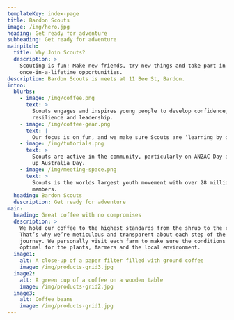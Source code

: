 ```yaml
---
templateKey: index-page
title: Bardon Scouts
image: /img/hero.jpg
heading: Get ready for adventure
subheading: Get ready for adventure
mainpitch:
  title: Why Join Scouts?
  description: >
    Scouting is fun! Make new friends, try new things and take part in
    once-in-a-lifetime opportunities.
description: Bardon Scouts is meets at 11 Bee St, Bardon.
intro:
  blurbs:
    - image: /img/coffee.png
      text: >
        Scouts engages and inspires young people to develop confidence,
        resilience and leadership.
    - image: /img/coffee-gear.png
      text: |
        Our focus is on fun, and we make sure Scouts are ‘learning by doing.’ 
    - image: /img/tutorials.png
      text: >
        Scouts are active in the community, particularly on ANZAC Day and clean
        up Australia Day.
    - image: /img/meeting-space.png
      text: >
        Scouts is the worlds largest youth movement with over 28 million youth
        members.
  heading: Bardon Scouts
  description: Get ready for adventure
main:
  heading: Great coffee with no compromises
  description: >
    We hold our coffee to the highest standards from the shrub to the cup.
    That’s why we’re meticulous and transparent about each step of the coffee’s
    journey. We personally visit each farm to make sure the conditions are
    optimal for the plants, farmers and the local environment.
  image1:
    alt: A close-up of a paper filter filled with ground coffee
    image: /img/products-grid3.jpg
  image2:
    alt: A green cup of a coffee on a wooden table
    image: /img/products-grid2.jpg
  image3:
    alt: Coffee beans
    image: /img/products-grid1.jpg
---
```

